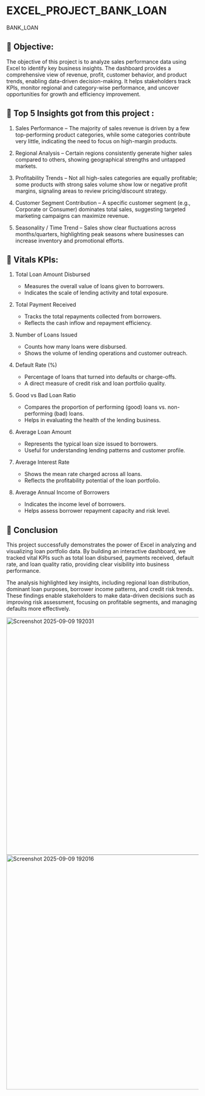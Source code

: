 # EXCEL_PROJECT_BANK_LOAN
BANK_LOAN

## 📌 Objective:

The objective of this project is to analyze sales performance data using Excel to identify key business insights. The dashboard provides a comprehensive view of revenue, profit, customer behavior, and product trends, enabling data-driven decision-making. It helps stakeholders track KPIs, monitor regional and category-wise performance, and uncover opportunities for growth and efficiency improvement.


## 📌 Top 5 Insights got from this project :

1. Sales Performance – The majority of sales revenue is driven by a few top-performing product categories, while some categories contribute very little, indicating the need to focus on high-margin products.

2. Regional Analysis – Certain regions  consistently generate higher sales compared to others, showing geographical strengths and untapped markets.

3. Profitability Trends – Not all high-sales categories are equally profitable; some products with strong sales volume show low or negative profit margins, signaling areas to review pricing/discount strategy.

4. Customer Segment Contribution – A specific customer segment (e.g., Corporate or Consumer) dominates total sales, suggesting targeted marketing campaigns can maximize revenue.

5. Seasonality / Time Trend – Sales show clear fluctuations across months/quarters, highlighting peak seasons where businesses can increase inventory and promotional efforts.


## 📌 Vitals KPIs:

1. Total Loan Amount Disbursed
    * Measures the overall value of loans given to borrowers.
    * Indicates the scale of lending activity and total exposure.
  
2. Total Payment Received
    * Tracks the total repayments collected from borrowers.
    * Reflects the cash inflow and repayment efficiency.
  
3. Number of Loans Issued
    * Counts how many loans were disbursed.
    * Shows the volume of lending operations and customer outreach.
  
4. Default Rate (%)
    * Percentage of loans that turned into defaults or charge-offs.
    * A direct measure of credit risk and loan portfolio quality.
  
5. Good vs Bad Loan Ratio
    * Compares the proportion of performing (good) loans vs. non-performing (bad) loans.
    * Helps in evaluating the health of the lending business.
  
6. Average Loan Amount
    * Represents the typical loan size issued to borrowers.
    * Useful for understanding lending patterns and customer profile.
  
7. Average Interest Rate
    * Shows the mean rate charged across all loans.
    * Reflects the profitability potential of the loan portfolio.
  
8. Average Annual Income of Borrowers
    * Indicates the income level of borrowers.
    * Helps assess borrower repayment capacity and risk level.
      

## 📌 Conclusion

This project successfully demonstrates the power of Excel in analyzing and visualizing loan portfolio data. By building an interactive dashboard, we tracked vital KPIs such as total loan disbursed, payments received, default rate, and loan quality ratio, providing clear visibility into business performance.

The analysis highlighted key insights, including regional loan distribution, dominant loan purposes, borrower income patterns, and credit risk trends. These findings enable stakeholders to make data-driven decisions such as improving risk assessment, focusing on profitable segments, and managing defaults more effectively.


<img width="1172" height="621" alt="Screenshot 2025-09-09 192031" src="https://github.com/user-attachments/assets/57dd8735-fc15-4c6c-b725-f22d0abf3cfa" />


<img width="1167" height="614" alt="Screenshot 2025-09-09 192016" src="https://github.com/user-attachments/assets/f419a691-17e8-41e0-9375-aea79123db5b" />
